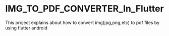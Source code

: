 # IMG_TO_PDF_CONVERTER_In_Flutter
This project explains about  how to convert img(jpg,png,etc) to pdf files by using flutter android
